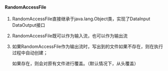 #### RandomAccessFile

1. RandomAccessFile直接继承于java.lang.Object类，实现了DataInput   DataOutput接口

2. RandomAccessFile既可以作为输入流，也可以作为输出流

3. 如果RandomAccessFile作为输出流时，写出到的文件如果不存在，则在执行过程中自动创建；

   如果存在，则会对原有文件进行覆盖。（默认情况下，从头覆盖）

